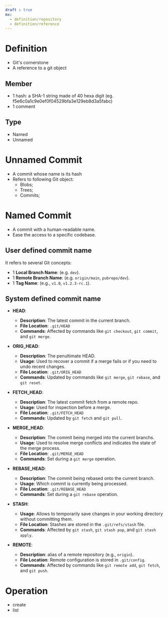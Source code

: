 ```yaml
---
draft : true
mx:  
  - definition/repository
  - definition/reference
---
```


# Definition
- Git's cornerstone
- A reference to a git object
 
## Member
- 1 hash: a SHA-1 string made of 40 hexa digit (eg. f5e6c0a1c9e0ef0f04529bfa3e129eb8d3a5fabc)
- 1 comment

## Type
- Named
- Unnamed


# Unnamed Commit
- A commit whose name is its hash
- Refers to following Git object:
  - Blobs;
  - Trees;
  - Commits;


# Named Commit
- A commit with a human-readable name.
- Ease the access to a specific codebase.

## User defined commit name
It refers to several Git concepts:
- 1 **Local Branch Name**: (e.g. `dev`).
- 1 **Remote Branch Name**: (e.g. `origin/main`, `pubrepo/dev`).
- 1 **Tag Name**: (e.g., `v1.0`, `v1.2.3-rc.1`).

## System defined commit name
- **HEAD**: 
  - **Description**: The latest commit in the current branch.
  - **File Location**: `.git/HEAD`
  - **Commands**: Affected by commands like `git checkout`, `git commit`, and `git merge`.

- **ORIG_HEAD**: 
  - **Description**: The penultimate HEAD.
  - **Usage**: Used to recover a commit if a merge fails or if you need to undo recent changes.
  - **File Location**: `.git/ORIG_HEAD`
  - **Commands**: Updated by commands like `git merge`, `git rebase`, and `git reset`.

- **FETCH_HEAD**: 
  - **Description**: The latest commit fetch from a remote repo.
  - **Usage**: Used for inspection before a merge.
  - **File Location**: `.git/FETCH_HEAD`
  - **Commands**: Updated by `git fetch` and `git pull`.

- **MERGE_HEAD**: 
  - **Description**: The commit being merged into the current branchs.
  - **Usage**: Used to resolve merge conflicts and indicates the state of the merge process.
  - **File Location**: `.git/MERGE_HEAD`
  - **Commands**: Set during a `git merge` operation.

- **REBASE_HEAD**: 
  - **Description**: The commit being rebased onto the current branch.
  - **Usage**: Which commit is currently being processed.
  - **File Location**: `.git/REBASE_HEAD`
  - **Commands**: Set during a `git rebase` operation.

- **STASH**: 
  - **Usage**: Allows to temporarily save changes in your working directory without committing them.
  - **File Location**: Stashes are stored in the `.git/refs/stash` file.
  - **Commands**: Affected by `git stash`, `git stash pop`, and `git stash apply`.

- **REMOTE**: 
  - **Description**: alias of a remote repository (e.g., `origin`).
  - **File Location**: Remote configuration is stored in `.git/config`.
  - **Commands**: Affected by commands like `git remote add`, `git fetch`, and `git push`.

# Operation
- create
- list
